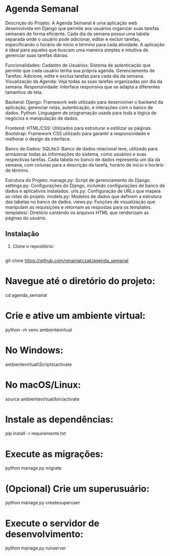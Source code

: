 # Agenda Semanal

Descrição do Projeto:
A Agenda Semanal é uma aplicação web desenvolvida em Django que permite aos usuários organizar suas tarefas semanais de forma eficiente. Cada dia da semana possui uma tabela separada onde o usuário pode adicionar, editar e excluir tarefas, especificando o horário de início e término para cada atividade. A aplicação é ideal para aqueles que buscam uma maneira simples e intuitiva de gerenciar suas tarefas diárias.

Funcionalidades:
Cadastro de Usuários: Sistema de autenticação que permite que cada usuário tenha sua própria agenda.
Gerenciamento de Tarefas: Adicione, edite e exclua tarefas para cada dia da semana.
Visualização da Agenda: Veja todas as suas tarefas organizadas por dia da semana.
Responsividade: Interface responsiva que se adapta a diferentes tamanhos de tela.

Backend:
Django: Framework web utilizado para desenvolver o backend da aplicação, gerenciar rotas, autenticação, e interações com o banco de dados.
Python: Linguagem de programação usada para toda a lógica de negócios e manipulação de dados.

Frontend:
HTML/CSS: Utilizados para estruturar e estilizar as páginas.
Bootstrap: Framework CSS utilizado para garantir a responsividade e melhorar o design da interface.

Banco de Dados:
SQLite3: Banco de dados relacional leve, utilizado para armazenar todas as informações do sistema, como usuários e suas respectivas tarefas. Cada tabela no banco de dados representa um dia da semana, com colunas para a descrição da tarefa, horário de início e horário de término.

Estrutura do Projeto:
manage.py: Script de gerenciamento do Django.
settings.py: Configurações do Django, incluindo configurações de banco de dados e aplicativos instalados.
urls.py: Configuração de URLs que mapeia as rotas do projeto.
models.py: Modelos de dados que definem a estrutura das tabelas no banco de dados.
views.py: Funções de visualização que manipulam as requisições e retornam as respostas para os templates.
templates/: Diretório contendo os arquivos HTML que renderizam as páginas do usuário.

## Instalação

1. Clone o repositório:
   ```bash
git clone https://github.com/renanjatczak/agenda_semanal

# Navegue até o diretório do projeto:
cd agenda_semanal

# Crie e ative um ambiente virtual:
python -m venv ambientevirtual
# No Windows:
ambientevirtual\Scripts\activate
# No macOS/Linux:
source ambientevirtual/bin/activate

# Instale as dependências:
pip install -r requirements.txt

# Execute as migrações:
python manage.py migrate

# (Opcional) Crie um superusuário:
python manage.py createsuperuser

# Execute o servidor de desenvolvimento:
python manage.py runserver
